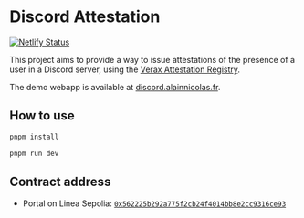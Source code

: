 # Discord Attestation

[![Netlify Status](https://api.netlify.com/api/v1/badges/48ce283b-7559-462d-8208-a6870f72a9c4/deploy-status)](https://app.netlify.com/sites/discord-attestation/deploys)

This project aims to provide a way to issue attestations of the presence of a user in a Discord server, using
the [Verax Attestation Registry](https://www.ver.ax/).

The demo webapp is available at [discord.alainnicolas.fr](https://discord.alainnicolas.fr/).

## How to use

```bash
pnpm install
```

```bash
pnpm run dev
```

## Contract address

- Portal on Linea Sepolia: [
  `0x562225b292a775f2cb24f4014bb8e2cc9316ce93`](https://explorer.ver.ax/linea-sepolia/portals/0x562225b292a775f2cb24f4014bb8e2cc9316ce93)
